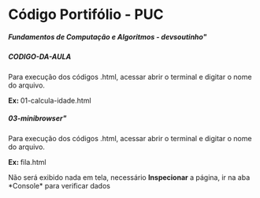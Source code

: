 <h1>Código Portifólio - PUC</h1> 
<h5>Fundamentos de Computação e Algoritmos - devsoutinho"</h5>

<h5>CODIGO-DA-AULA</h5>

<p> 
Para execução dos códigos .html, acessar abrir o terminal e digitar o nome do arquivo.</p>
<p><b>Ex: </b>01-calcula-idade.html</p>

<h5>03-minibrowser"</h5>

<p>Para execução dos códigos .html, acessar abrir o terminal e digitar o nome do arquivo.</p>
<p><b>Ex: </b>fila.html</p>
<p>Não será exibido nada em tela, necessário <b>Inspecionar</b> a página, ir na aba *Console* para verificar dados</p>